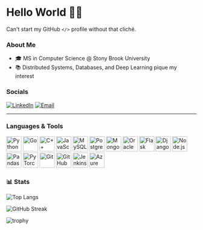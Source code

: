 # Hello World  🙋‍♂️  
Can't start my  GitHub `</>` profile without that cliché. 

### About Me
- 🎓 MS in Computer Science @ Stony Brook University
- 📚 Distributed Systems, Databases, and Deep Learning pique my interest

### Socials
[![LinkedIn](https://img.shields.io/badge/LinkedIn-blue?logo=linkedin&logoColor=white)](https://www.linkedin.com/in/atharv-shankar/)
[![Email](https://img.shields.io/badge/Email-D14836?logo=gmail&logoColor=white)](mailto:shankaratharv@gmail.com)

---

### Languages & Tools

<p>
  <img src="https://cdn.jsdelivr.net/gh/devicons/devicon/icons/python/python-original.svg" width="40" height="40" alt="Python"/>
  <img src="https://cdn.jsdelivr.net/gh/devicons/devicon/icons/go/go-original.svg" width="40" height="40" alt="Go"/>
  <img src="https://cdn.jsdelivr.net/gh/devicons/devicon/icons/cplusplus/cplusplus-original.svg" width="40" height="40" alt="C++"/>
  <img src="https://cdn.jsdelivr.net/gh/devicons/devicon/icons/javascript/javascript-original.svg" width="40" height="40" alt="JavaScript"/>
  
  <img src="https://cdn.jsdelivr.net/gh/devicons/devicon/icons/mysql/mysql-original.svg" width="40" height="40" alt="MySQL"/>
  <img src="https://cdn.jsdelivr.net/gh/devicons/devicon/icons/postgresql/postgresql-original.svg" width="40" height="40" alt="PostgreSQL"/>
  <img src="https://cdn.jsdelivr.net/gh/devicons/devicon/icons/mongodb/mongodb-original.svg" width="40" height="40" alt="MongoDB"/>
  <img src="https://cdn.jsdelivr.net/gh/devicons/devicon/icons/oracle/oracle-original.svg" width="40" height="40" alt="Oracle"/>

  <img src="https://cdn.jsdelivr.net/gh/devicons/devicon/icons/flask/flask-original.svg" width="40" height="40" alt="Flask"/>
  <img src="https://cdn.jsdelivr.net/gh/devicons/devicon/icons/django/django-plain.svg" width="40" height="40" alt="Django"/>
  <img src="https://cdn.jsdelivr.net/gh/devicons/devicon/icons/nodejs/nodejs-original.svg" width="40" height="40" alt="Node.js"/>
  <img src="https://cdn.jsdelivr.net/gh/devicons/devicon/icons/pandas/pandas-original.svg" width="40" height="40" alt="Pandas"/>
  <img src="https://cdn.jsdelivr.net/gh/devicons/devicon/icons/pytorch/pytorch-original.svg" width="40" height="40" alt="PyTorch"/>

  <img src="https://cdn.jsdelivr.net/gh/devicons/devicon/icons/git/git-original.svg" width="40" height="40" alt="Git"/>
  <img src="https://cdn.jsdelivr.net/gh/devicons/devicon/icons/github/github-original.svg" width="40" height="40" alt="GitHub"/>
  <img src="https://cdn.jsdelivr.net/gh/devicons/devicon/icons/jenkins/jenkins-original.svg" width="40" height="40" alt="Jenkins"/>
  <img src="https://cdn.jsdelivr.net/gh/devicons/devicon/icons/azure/azure-original.svg" width="40" height="40" alt="Azure"/>
</p>



### 📊 Stats

![Top Langs](https://github-readme-stats.vercel.app/api/top-langs/?username=atharvshankar&layout=compact&theme=tokyonight)

![GitHub Streak](https://streak-stats.demolab.com?user=atharvshankar&theme=tokyonight&hide_border=true)

![trophy](https://github-profile-trophy.vercel.app/?username=atharvshankar&theme=algolia&margin-w=10&margin-h=10&no-bg=true&no-frame=true&title=MultiLanguage,Commits,Experience,Repositories)



<!--
**atharvshankar/atharvshankar** is a ✨ _special_ ✨ repository because its `README.md` (this file) appears on your GitHub profile.

Here are some ideas to get you started:

- 🔭 I’m currently working on ...
- 🌱 I’m currently learning ...
- 👯 I’m looking to collaborate on ...
- 🤔 I’m looking for help with ...
- 💬 Ask me about ...
- 📫 How to reach me: ...
- 😄 Pronouns: ...
- ⚡ Fun fact: ...
-->
